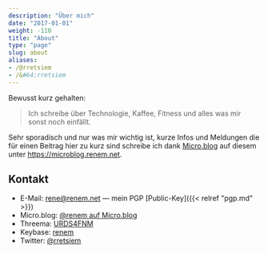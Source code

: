 ```yaml
---
description: "Über mich"
date: "2017-01-01"
weight: -110
title: "About"
type: "page"
slug: about
aliases:
- /@rretsiem
- /&#64;rretsiem
---
```


Bewusst kurz gehalten:

> Ich schreibe über Technologie, Kaffee, Fitness und alles was mir sonst noch einfällt.

Sehr sporadisch und nur was mir wichtig ist, kurze Infos und Meldungen die für einen Beitrag hier zu kurz sind schreibe ich dank [Micro.blog](https://micro.blog) auf diesem unter https://microblog.renem.net.

## Kontakt

- E-Mail: [rene@renem.net](mailto:rene@renem.net) — mein PGP [Public-Key]({{< relref "pgp.md" >}})
- Micro.blog: [@renem auf Micro.blog](https://micro.blog/renem)
- Threema: [URDS4FNM](threema://add?id=URDS4FNM)
- Keybase: [renem](https://keybase.io/renem)
- Twitter: [@rretsiem](https://twitter.com/rretsiem)
